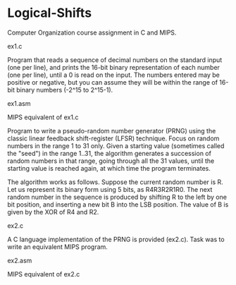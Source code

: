 # Logical-Shifts

Computer Organization course assignment in C and MIPS.

ex1.c 

Program that reads a sequence of decimal numbers on the standard input (one per line), and prints the 16-bit binary representation of each number (one per line), until a 0 is read on the input. The numbers entered may be positive or negative, but you can assume they will be within the range of 16-bit binary numbers (-2^15 to 2^15-1).

ex1.asm

MIPS equivalent of ex1.c

Program to write a pseudo-random number generator (PRNG) using the classic linear feedback shift-register (LFSR) technique.
Focus on random numbers in the range 1 to 31 only. Given a starting value (sometimes called the "seed") in the range 1..31, the algorithm generates a succession of random numbers in that range, going through all the 31 values, until the starting value is reached again, at which time the program terminates.

The algorithm works as follows. Suppose the current random number is R. Let us represent its binary form using 5 bits, as R4R3R2R1R0. The next random number in the sequence is produced by shifting R to the left by one bit position, and inserting a new bit B into the LSB position. The value of B is given by the XOR of R4 and R2.

ex2.c

A C language implementation of the PRNG is provided (ex2.c). Task was to write an equivalent MIPS program.

ex2.asm

MIPS equivalent of ex2.c
